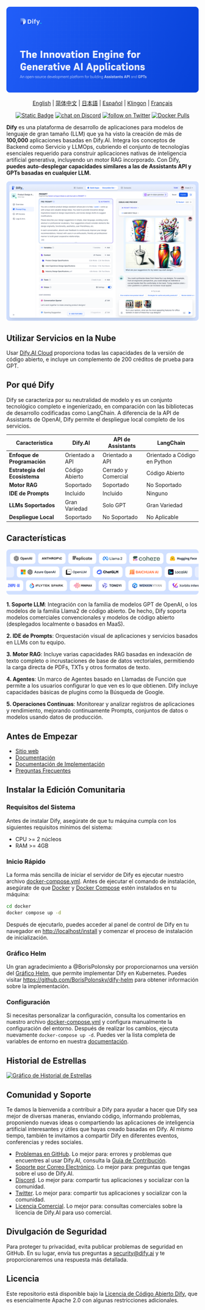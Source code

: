 [![](./images/describe.png)](https://dify.ai)
<p align="center">
  <a href="./README.md">English</a> |
  <a href="./README_CN.md">简体中文</a> |
  <a href="./README_JA.md">日本語</a> |
  <a href="./README_ES.md">Español</a> |
  <a href="./README_KL.md">Klingon</a> |
  <a href="./README_FR.md">Français</a>
</p>

<p align="center">
    <a href="https://dify.ai" target="_blank">
        <img alt="Static Badge" src="https://img.shields.io/badge/AI-Dify?logo=AI&logoColor=%20%23f5f5f5&label=Dify&labelColor=%20%23155EEF&color=%23EAECF0"></a>
    <a href="https://discord.gg/FngNHpbcY7" target="_blank">
        <img src="https://img.shields.io/discord/1082486657678311454?logo=discord"
            alt="chat on Discord"></a>
    <a href="https://twitter.com/intent/follow?screen_name=dify_ai" target="_blank">
        <img src="https://img.shields.io/twitter/follow/dify_ai?style=social&logo=X"
            alt="follow on Twitter"></a>
    <a href="https://hub.docker.com/u/langgenius" target="_blank">
        <img alt="Docker Pulls" src="https://img.shields.io/docker/pulls/langgenius/dify-web"></a>
</p>

**Dify** es una plataforma de desarrollo de aplicaciones para modelos de lenguaje de gran tamaño (LLM) que ya ha visto la creación de más de **100,000** aplicaciones basadas en Dify.AI. Integra los conceptos de Backend como Servicio y LLMOps, cubriendo el conjunto de tecnologías esenciales requerido para construir aplicaciones nativas de inteligencia artificial generativa, incluyendo un motor RAG incorporado. Con Dify, **puedes auto-desplegar capacidades similares a las de Assistants API y GPTs basadas en cualquier LLM.**

![](./images/demo.png)

## Utilizar Servicios en la Nube

Usar [Dify.AI Cloud](https://dify.ai) proporciona todas las capacidades de la versión de código abierto, e incluye un complemento de 200 créditos de prueba para GPT.

## Por qué Dify

Dify se caracteriza por su neutralidad de modelo y es un conjunto tecnológico completo e ingenierizado, en comparación con las bibliotecas de desarrollo codificadas como LangChain. A diferencia de la API de Assistants de OpenAI, Dify permite el despliegue local completo de los servicios.

| Característica | Dify.AI | API de Assistants | LangChain |
|----------------|---------|------------------|-----------|
| **Enfoque de Programación** | Orientado a API | Orientado a API | Orientado a Código en Python |
| **Estrategia del Ecosistema** | Código Abierto | Cerrado y Comercial | Código Abierto |
| **Motor RAG** | Soportado | Soportado | No Soportado |
| **IDE de Prompts** | Incluido | Incluido | Ninguno |
| **LLMs Soportados** | Gran Variedad | Solo GPT | Gran Variedad |
| **Despliegue Local** | Soportado | No Soportado | No Aplicable |

## Características

![](./images/models.png)

**1. Soporte LLM**: Integración con la familia de modelos GPT de OpenAI, o los modelos de la familia Llama2 de código abierto. De hecho, Dify soporta modelos comerciales convencionales y modelos de código abierto (desplegados localmente o basados en MaaS).

**2. IDE de Prompts**: Orquestación visual de aplicaciones y servicios basados en LLMs con tu equipo.

**3. Motor RAG**: Incluye varias capacidades RAG basadas en indexación de texto completo o incrustaciones de base de datos vectoriales, permitiendo la carga directa de PDFs, TXTs y otros formatos de texto.

**4. Agentes**: Un marco de Agentes basado en Llamadas de Función que permite a los usuarios configurar lo que ven es lo que obtienen. Dify incluye capacidades básicas de plugins como la Búsqueda de Google.

**5. Operaciones Continuas**: Monitorear y analizar registros de aplicaciones y rendimiento, mejorando continuamente Prompts, conjuntos de datos o modelos usando datos de producción.

## Antes de Empezar

- [Sitio web](https://dify.ai)
- [Documentación](https://docs.dify.ai)
- [Documentación de Implementación](https://docs.dify.ai/getting-started/install-self-hosted)
- [Preguntas Frecuentes](https://docs.dify.ai/getting-started/faq)

## Instalar la Edición Comunitaria

### Requisitos del Sistema

Antes de instalar Dify, asegúrate de que tu máquina cumpla con los siguientes requisitos mínimos del sistema:

- CPU >= 2 núcleos
- RAM >= 4GB

### Inicio Rápido

La forma más sencilla de iniciar el servidor de Dify es ejecutar nuestro archivo [docker-compose.yml](docker/docker-compose.yaml). Antes de ejecutar el comando de instalación, asegúrate de que [Docker](https://docs.docker.com/get-docker/) y [Docker Compose](https://docs.docker.com/compose/install/) estén instalados en tu máquina:

```bash
cd docker
docker compose up -d
```

Después de ejecutarlo, puedes acceder al panel de control de Dify en tu navegador en [http://localhost/install](http://localhost/install) y comenzar el proceso de instalación de inicialización.

### Gráfico Helm

Un gran agradecimiento a @BorisPolonsky por proporcionarnos una versión del [Gráfico Helm](https://helm.sh/), que permite implementar Dify en Kubernetes. Puedes visitar https://github.com/BorisPolonsky/dify-helm para obtener información sobre la implementación.

### Configuración

Si necesitas personalizar la configuración, consulta los comentarios en nuestro archivo [docker-compose.yml](docker/docker-compose.yaml) y configura manualmente la configuración del entorno. Después de realizar los cambios, ejecuta nuevamente `docker-compose up -d`. Puedes ver la lista completa de variables de entorno en nuestra [documentación](https://docs.dify.ai/getting-started/install-self-hosted/environments).

## Historial de Estrellas

[![Gráfico de Historial de Estrellas](https://api.star-history.com/svg?repos=langgenius/dify&type=Date)](https://star-history.com/#langgenius/dify&Date)

## Comunidad y Soporte

Te damos la bienvenida a contribuir a Dify para ayudar a hacer que Dify sea mejor de diversas maneras, enviando código, informando problemas, proponiendo nuevas ideas o compartiendo las aplicaciones de inteligencia artificial interesantes y útiles que hayas creado basadas en Dify. Al mismo tiempo, también te invitamos a compartir Dify en diferentes eventos, conferencias y redes sociales.

- [Problemas en GitHub](https://github.com/langgenius/dify/issues). Lo mejor para: errores y problemas que encuentres al usar Dify.AI, consulta la [Guía de Contribución](CONTRIBUTING.md).
- [Soporte por Correo Electrónico](mailto:hello@dify.ai?subject=[GitHub]Preguntas%20sobre%20Dify). Lo mejor para: preguntas que tengas sobre el uso de Dify.AI.
- [Discord](https://discord.gg/FngNHpbcY7). Lo mejor para: compartir tus aplicaciones y socializar con la comunidad.
- [Twitter](https://twitter.com/dify_ai). Lo mejor para: compartir tus aplicaciones y socializar con la comunidad.
- [Licencia Comercial](mailto:business@dify.ai?subject=[GitHub]Consulta%20de%20Licencia%20Comercial). Lo mejor para: consultas comerciales sobre la licencia de Dify.AI para uso comercial.

## Divulgación de Seguridad

Para proteger tu privacidad, evita publicar problemas de seguridad en GitHub. En su lugar, envía tus preguntas a security@dify.ai y te proporcionaremos una respuesta más detallada.

## Licencia

Este repositorio está disponible bajo la [Licencia de Código Abierto Dify](LICENSE), que es esencialmente Apache 2.0 con algunas restricciones adicionales.
